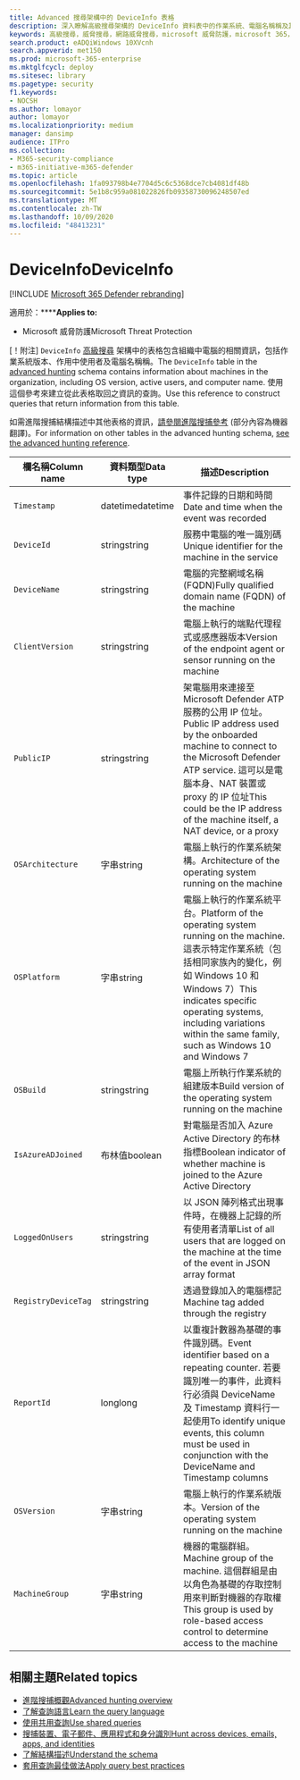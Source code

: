 ```yaml
---
title: Advanced 搜尋架構中的 DeviceInfo 表格
description: 深入瞭解高級搜尋架構的 DeviceInfo 資料表中的作業系統、電腦名稱稱及其他機器資訊
keywords: 高級搜尋，威脅搜尋，網路威脅搜尋，microsoft 威脅防護，microsoft 365，mtp，m365，搜尋，查詢，遙測，架構參考，kusto，資料表，欄，資料類型，描述，machineinfo，DeviceInfo，device，machine，OS，平臺，使用者
search.product: eADQiWindows 10XVcnh
search.appverid: met150
ms.prod: microsoft-365-enterprise
ms.mktglfcycl: deploy
ms.sitesec: library
ms.pagetype: security
f1.keywords:
- NOCSH
ms.author: lomayor
author: lomayor
ms.localizationpriority: medium
manager: dansimp
audience: ITPro
ms.collection:
- M365-security-compliance
- m365-initiative-m365-defender
ms.topic: article
ms.openlocfilehash: 1fa093798b4e7704d5c6c5368dce7cb4081df48b
ms.sourcegitcommit: 5e1b8c959a081022826fb09358730096248507ed
ms.translationtype: MT
ms.contentlocale: zh-TW
ms.lasthandoff: 10/09/2020
ms.locfileid: "48413231"
---
```

# <a name="deviceinfo"></a><span data-ttu-id="c968b-104">DeviceInfo</span><span class="sxs-lookup"><span data-stu-id="c968b-104">DeviceInfo</span></span>

[!INCLUDE [Microsoft 365 Defender rebranding](../includes/microsoft-defender.md)]


<span data-ttu-id="c968b-105">適用於：\*\*\*\*</span><span class="sxs-lookup"><span data-stu-id="c968b-105">**Applies to:**</span></span>
- <span data-ttu-id="c968b-106">Microsoft 威脅防護</span><span class="sxs-lookup"><span data-stu-id="c968b-106">Microsoft Threat Protection</span></span>



<span data-ttu-id="c968b-107">[！附注] `DeviceInfo` [高級搜尋](advanced-hunting-overview.md) 架構中的表格包含組織中電腦的相關資訊，包括作業系統版本、作用中使用者及電腦名稱稱。</span><span class="sxs-lookup"><span data-stu-id="c968b-107">The `DeviceInfo` table in the [advanced hunting](advanced-hunting-overview.md) schema contains information about machines in the organization, including OS version, active users, and computer name.</span></span> <span data-ttu-id="c968b-108">使用這個參考來建立從此表格取回之資訊的查詢。</span><span class="sxs-lookup"><span data-stu-id="c968b-108">Use this reference to construct queries that return information from this table.</span></span>

<span data-ttu-id="c968b-109">如需進階搜捕結構描述中其他表格的資訊，[請參閱進階搜捕參考](advanced-hunting-schema-tables.md) (部分內容為機器翻譯)。</span><span class="sxs-lookup"><span data-stu-id="c968b-109">For information on other tables in the advanced hunting schema, [see the advanced hunting reference](advanced-hunting-schema-tables.md).</span></span>

| <span data-ttu-id="c968b-110">欄名稱</span><span class="sxs-lookup"><span data-stu-id="c968b-110">Column name</span></span> | <span data-ttu-id="c968b-111">資料類型</span><span class="sxs-lookup"><span data-stu-id="c968b-111">Data type</span></span> | <span data-ttu-id="c968b-112">描述</span><span class="sxs-lookup"><span data-stu-id="c968b-112">Description</span></span> |
|-------------|-----------|-------------|
| `Timestamp` | <span data-ttu-id="c968b-113">datetime</span><span class="sxs-lookup"><span data-stu-id="c968b-113">datetime</span></span> | <span data-ttu-id="c968b-114">事件記錄的日期和時間</span><span class="sxs-lookup"><span data-stu-id="c968b-114">Date and time when the event was recorded</span></span> |
| `DeviceId` | <span data-ttu-id="c968b-115">string</span><span class="sxs-lookup"><span data-stu-id="c968b-115">string</span></span> | <span data-ttu-id="c968b-116">服務中電腦的唯一識別碼</span><span class="sxs-lookup"><span data-stu-id="c968b-116">Unique identifier for the machine in the service</span></span> |
| `DeviceName` | <span data-ttu-id="c968b-117">string</span><span class="sxs-lookup"><span data-stu-id="c968b-117">string</span></span> | <span data-ttu-id="c968b-118">電腦的完整網域名稱 (FQDN)</span><span class="sxs-lookup"><span data-stu-id="c968b-118">Fully qualified domain name (FQDN) of the machine</span></span> |
| `ClientVersion` | <span data-ttu-id="c968b-119">string</span><span class="sxs-lookup"><span data-stu-id="c968b-119">string</span></span> | <span data-ttu-id="c968b-120">電腦上執行的端點代理程式或感應器版本</span><span class="sxs-lookup"><span data-stu-id="c968b-120">Version of the endpoint agent or sensor running on the machine</span></span> |
| `PublicIP` | <span data-ttu-id="c968b-121">string</span><span class="sxs-lookup"><span data-stu-id="c968b-121">string</span></span> | <span data-ttu-id="c968b-122">架電腦用來連接至 Microsoft Defender ATP 服務的公用 IP 位址。</span><span class="sxs-lookup"><span data-stu-id="c968b-122">Public IP address used by the onboarded machine to connect to the Microsoft Defender ATP service.</span></span> <span data-ttu-id="c968b-123">這可以是電腦本身、NAT 裝置或 proxy 的 IP 位址</span><span class="sxs-lookup"><span data-stu-id="c968b-123">This could be the IP address of the machine itself, a NAT device, or a proxy</span></span> |
| `OSArchitecture` | <span data-ttu-id="c968b-124">字串</span><span class="sxs-lookup"><span data-stu-id="c968b-124">string</span></span> | <span data-ttu-id="c968b-125">電腦上執行的作業系統架構。</span><span class="sxs-lookup"><span data-stu-id="c968b-125">Architecture of the operating system running on the machine</span></span> |
| `OSPlatform` | <span data-ttu-id="c968b-126">字串</span><span class="sxs-lookup"><span data-stu-id="c968b-126">string</span></span> | <span data-ttu-id="c968b-127">電腦上執行的作業系統平台。</span><span class="sxs-lookup"><span data-stu-id="c968b-127">Platform of the operating system running on the machine.</span></span> <span data-ttu-id="c968b-128">這表示特定作業系統（包括相同家族內的變化，例如 Windows 10 和 Windows 7）</span><span class="sxs-lookup"><span data-stu-id="c968b-128">This indicates specific operating systems, including variations within the same family, such as Windows 10 and Windows 7</span></span> |
| `OSBuild` | <span data-ttu-id="c968b-129">string</span><span class="sxs-lookup"><span data-stu-id="c968b-129">string</span></span> | <span data-ttu-id="c968b-130">電腦上所執行作業系統的組建版本</span><span class="sxs-lookup"><span data-stu-id="c968b-130">Build version of the operating system running on the machine</span></span> |
| `IsAzureADJoined` | <span data-ttu-id="c968b-131">布林值</span><span class="sxs-lookup"><span data-stu-id="c968b-131">boolean</span></span> | <span data-ttu-id="c968b-132">對電腦是否加入 Azure Active Directory 的布林指標</span><span class="sxs-lookup"><span data-stu-id="c968b-132">Boolean indicator of whether machine is joined to the Azure Active Directory</span></span> |
| `LoggedOnUsers` | <span data-ttu-id="c968b-133">string</span><span class="sxs-lookup"><span data-stu-id="c968b-133">string</span></span> | <span data-ttu-id="c968b-134">以 JSON 陣列格式出現事件時，在機器上記錄的所有使用者清單</span><span class="sxs-lookup"><span data-stu-id="c968b-134">List of all users that are logged on the machine at the time of the event in JSON array format</span></span> |
| `RegistryDeviceTag` | <span data-ttu-id="c968b-135">string</span><span class="sxs-lookup"><span data-stu-id="c968b-135">string</span></span> | <span data-ttu-id="c968b-136">透過登錄加入的電腦標記</span><span class="sxs-lookup"><span data-stu-id="c968b-136">Machine tag added through the registry</span></span> |
| `ReportId` | <span data-ttu-id="c968b-137">long</span><span class="sxs-lookup"><span data-stu-id="c968b-137">long</span></span> | <span data-ttu-id="c968b-138">以重複計數器為基礎的事件識別碼。</span><span class="sxs-lookup"><span data-stu-id="c968b-138">Event identifier based on a repeating counter.</span></span> <span data-ttu-id="c968b-139">若要識別唯一的事件，此資料行必須與 DeviceName 及 Timestamp 資料行一起使用</span><span class="sxs-lookup"><span data-stu-id="c968b-139">To identify unique events, this column must be used in conjunction with the DeviceName and Timestamp columns</span></span> |
| `OSVersion` | <span data-ttu-id="c968b-140">字串</span><span class="sxs-lookup"><span data-stu-id="c968b-140">string</span></span> | <span data-ttu-id="c968b-141">電腦上執行的作業系統版本。</span><span class="sxs-lookup"><span data-stu-id="c968b-141">Version of the operating system running on the machine</span></span> |
| `MachineGroup` | <span data-ttu-id="c968b-142">字串</span><span class="sxs-lookup"><span data-stu-id="c968b-142">string</span></span> | <span data-ttu-id="c968b-143">機器的電腦群組。</span><span class="sxs-lookup"><span data-stu-id="c968b-143">Machine group of the machine.</span></span> <span data-ttu-id="c968b-144">這個群組是由以角色為基礎的存取控制用來判斷對機器的存取權</span><span class="sxs-lookup"><span data-stu-id="c968b-144">This group is used by role-based access control to determine access to the machine</span></span> |

## <a name="related-topics"></a><span data-ttu-id="c968b-145">相關主題</span><span class="sxs-lookup"><span data-stu-id="c968b-145">Related topics</span></span>
- [<span data-ttu-id="c968b-146">進階搜捕概觀</span><span class="sxs-lookup"><span data-stu-id="c968b-146">Advanced hunting overview</span></span>](advanced-hunting-overview.md)
- [<span data-ttu-id="c968b-147">了解查詢語言</span><span class="sxs-lookup"><span data-stu-id="c968b-147">Learn the query language</span></span>](advanced-hunting-query-language.md)
- [<span data-ttu-id="c968b-148">使用共用查詢</span><span class="sxs-lookup"><span data-stu-id="c968b-148">Use shared queries</span></span>](advanced-hunting-shared-queries.md)
- [<span data-ttu-id="c968b-149">搜捕裝置、電子郵件、應用程式和身分識別</span><span class="sxs-lookup"><span data-stu-id="c968b-149">Hunt across devices, emails, apps, and identities</span></span>](advanced-hunting-query-emails-devices.md)
- [<span data-ttu-id="c968b-150">了解結構描述</span><span class="sxs-lookup"><span data-stu-id="c968b-150">Understand the schema</span></span>](advanced-hunting-schema-tables.md)
- [<span data-ttu-id="c968b-151">套用查詢最佳做法</span><span class="sxs-lookup"><span data-stu-id="c968b-151">Apply query best practices</span></span>](advanced-hunting-best-practices.md)
